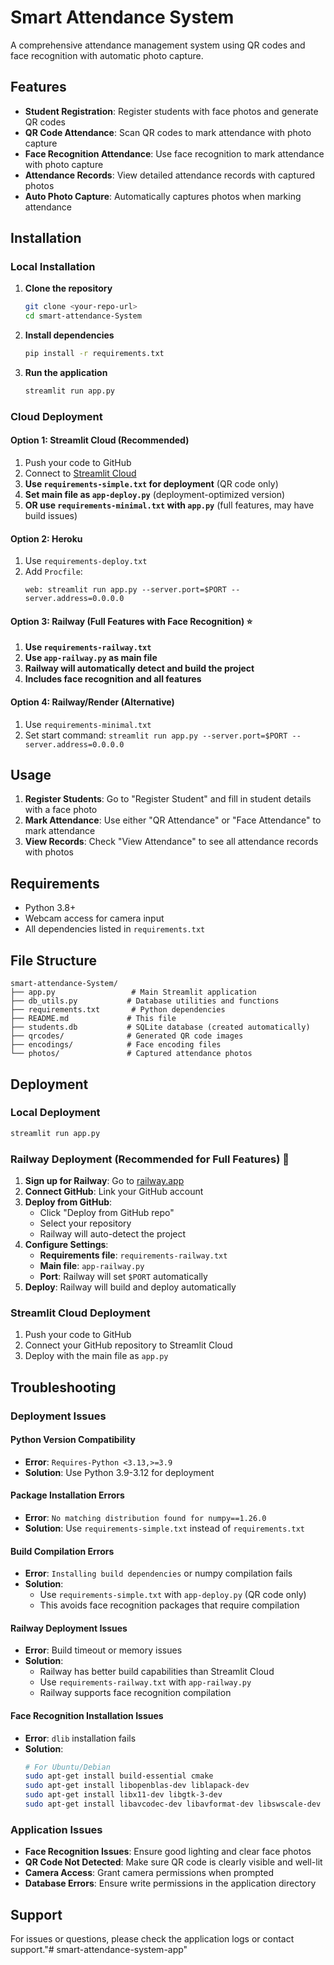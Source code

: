 # Smart Attendance System

A comprehensive attendance management system using QR codes and face recognition with automatic photo capture.

## Features

- **Student Registration**: Register students with face photos and generate QR codes
- **QR Code Attendance**: Scan QR codes to mark attendance with photo capture
- **Face Recognition Attendance**: Use face recognition to mark attendance with photo capture
- **Attendance Records**: View detailed attendance records with captured photos
- **Auto Photo Capture**: Automatically captures photos when marking attendance

## Installation

### Local Installation

1. **Clone the repository**
   ```bash
   git clone <your-repo-url>
   cd smart-attendance-System
   ```

2. **Install dependencies**
   ```bash
   pip install -r requirements.txt
   ```

3. **Run the application**
   ```bash
   streamlit run app.py
   ```

### Cloud Deployment

#### Option 1: Streamlit Cloud (Recommended)
1. Push your code to GitHub
2. Connect to [Streamlit Cloud](https://share.streamlit.io)
3. **Use `requirements-simple.txt` for deployment** (QR code only)
4. **Set main file as `app-deploy.py`** (deployment-optimized version)
5. **OR use `requirements-minimal.txt` with `app.py`** (full features, may have build issues)

#### Option 2: Heroku
1. Use `requirements-deploy.txt`
2. Add `Procfile`:
   ```
   web: streamlit run app.py --server.port=$PORT --server.address=0.0.0.0
   ```

#### Option 3: Railway (Full Features with Face Recognition) ⭐
1. **Use `requirements-railway.txt`**
2. **Use `app-railway.py` as main file**
3. **Railway will automatically detect and build the project**
4. **Includes face recognition and all features**

#### Option 4: Railway/Render (Alternative)
1. Use `requirements-minimal.txt`
2. Set start command: `streamlit run app.py --server.port=$PORT --server.address=0.0.0.0`

## Usage

1. **Register Students**: Go to "Register Student" and fill in student details with a face photo
2. **Mark Attendance**: Use either "QR Attendance" or "Face Attendance" to mark attendance
3. **View Records**: Check "View Attendance" to see all attendance records with photos

## Requirements

- Python 3.8+
- Webcam access for camera input
- All dependencies listed in `requirements.txt`

## File Structure

```
smart-attendance-System/
├── app.py                 # Main Streamlit application
├── db_utils.py           # Database utilities and functions
├── requirements.txt       # Python dependencies
├── README.md             # This file
├── students.db           # SQLite database (created automatically)
├── qrcodes/              # Generated QR code images
├── encodings/            # Face encoding files
└── photos/               # Captured attendance photos
```

## Deployment

### Local Deployment
```bash
streamlit run app.py
```

### Railway Deployment (Recommended for Full Features) 🚀

1. **Sign up for Railway**: Go to [railway.app](https://railway.app)
2. **Connect GitHub**: Link your GitHub account
3. **Deploy from GitHub**:
   - Click "Deploy from GitHub repo"
   - Select your repository
   - Railway will auto-detect the project
4. **Configure Settings**:
   - **Requirements file**: `requirements-railway.txt`
   - **Main file**: `app-railway.py`
   - **Port**: Railway will set `$PORT` automatically
5. **Deploy**: Railway will build and deploy automatically

### Streamlit Cloud Deployment
1. Push your code to GitHub
2. Connect your GitHub repository to Streamlit Cloud
3. Deploy with the main file as `app.py`

## Troubleshooting

### Deployment Issues

#### Python Version Compatibility
- **Error**: `Requires-Python <3.13,>=3.9`
- **Solution**: Use Python 3.9-3.12 for deployment

#### Package Installation Errors
- **Error**: `No matching distribution found for numpy==1.26.0`
- **Solution**: Use `requirements-simple.txt` instead of `requirements.txt`

#### Build Compilation Errors
- **Error**: `Installing build dependencies` or numpy compilation fails
- **Solution**: 
  - Use `requirements-simple.txt` with `app-deploy.py` (QR code only)
  - This avoids face recognition packages that require compilation

#### Railway Deployment Issues
- **Error**: Build timeout or memory issues
- **Solution**: 
  - Railway has better build capabilities than Streamlit Cloud
  - Use `requirements-railway.txt` with `app-railway.py`
  - Railway supports face recognition compilation

#### Face Recognition Installation Issues
- **Error**: `dlib` installation fails
- **Solution**: 
  ```bash
  # For Ubuntu/Debian
  sudo apt-get install build-essential cmake
  sudo apt-get install libopenblas-dev liblapack-dev
  sudo apt-get install libx11-dev libgtk-3-dev
  sudo apt-get install libavcodec-dev libavformat-dev libswscale-dev
  ```

### Application Issues

- **Face Recognition Issues**: Ensure good lighting and clear face photos
- **QR Code Not Detected**: Make sure QR code is clearly visible and well-lit
- **Camera Access**: Grant camera permissions when prompted
- **Database Errors**: Ensure write permissions in the application directory

## Support

For issues or questions, please check the application logs or contact support."# smart-attendance-system-app" 
